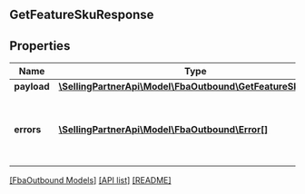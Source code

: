 ## GetFeatureSkuResponse

## Properties

Name | Type | Description | Notes
------------ | ------------- | ------------- | -------------
**payload** | [**\SellingPartnerApi\Model\FbaOutbound\GetFeatureSkuResult**](GetFeatureSkuResult.md) |  | [optional]
**errors** | [**\SellingPartnerApi\Model\FbaOutbound\Error[]**](Error.md) | A list of error responses returned when a request is unsuccessful. | [optional]

[[FbaOutbound Models]](../) [[API list]](../../Api) [[README]](../../../README.md)
